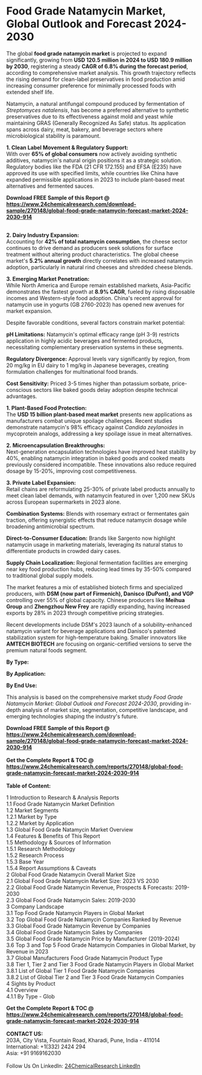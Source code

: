 <h1>Food Grade Natamycin Market, Global Outlook and Forecast 2024-2030</h1><p>The global <strong>food grade natamycin market</strong> is projected to expand significantly, growing from <strong>USD 120.5 million in 2024 to USD 180.9 million by 2030</strong>, registering a steady <strong>CAGR of 6.8% during the forecast period</strong>, according to comprehensive market analysis. This growth trajectory reflects the rising demand for clean-label preservatives in food production amid increasing consumer preference for minimally processed foods with extended shelf life.</p><p>Natamycin, a natural antifungal compound produced by fermentation of <em>Streptomyces natalensis</em>, has become a preferred alternative to synthetic preservatives due to its effectiveness against mold and yeast while maintaining GRAS (Generally Recognized As Safe) status. Its application spans across dairy, meat, bakery, and beverage sectors where microbiological stability is paramount.</p><p><strong>1. Clean Label Movement &amp; Regulatory Support:</strong><br>
With over <strong>65% of global consumers</strong> now actively avoiding synthetic additives, natamycin's natural origin positions it as a strategic solution. Regulatory bodies like the FDA (21 CFR 172.155) and EFSA (E235) have approved its use with specified limits, while countries like China have expanded permissible applications in 2023 to include plant-based meat alternatives and fermented sauces.</p><div><b>Download FREE Sample of this Report @ 
            <a href="https://www.24chemicalresearch.com/download-sample/270148/global-food-grade-natamycin-forecast-market-2024-2030-914">
            https://www.24chemicalresearch.com/download-sample/270148/global-food-grade-natamycin-forecast-market-2024-2030-914</a></b></div><br><p><strong>2. Dairy Industry Expansion:</strong><br>
Accounting for <strong>42% of total natamycin consumption</strong>, the cheese sector continues to drive demand as producers seek solutions for surface treatment without altering product characteristics. The global cheese market's <strong>5.2% annual growth</strong> directly correlates with increased natamycin adoption, particularly in natural rind cheeses and shredded cheese blends.</p><p><strong>3. Emerging Market Penetration:</strong><br>
While North America and Europe remain established markets, Asia-Pacific demonstrates the fastest growth at <strong>8.9% CAGR</strong>, fueled by rising disposable incomes and Western-style food adoption. China's recent approval for natamycin use in yogurts (GB 2760-2023) has opened new avenues for market expansion.</p><p>Despite favorable conditions, several factors constrain market potential:</p><p><strong>pH Limitations:</strong> Natamycin's optimal efficacy range (pH 3-9) restricts application in highly acidic beverages and fermented products, necessitating complementary preservation systems in these segments.</p><p><strong>Regulatory Divergence:</strong> Approval levels vary significantly by region, from 20 mg/kg in EU dairy to 1 mg/kg in Japanese beverages, creating formulation challenges for multinational food brands.</p><p><strong>Cost Sensitivity:</strong> Priced 3-5 times higher than potassium sorbate, price-conscious sectors like baked goods delay adoption despite technical advantages.</p><p><strong>1. Plant-Based Food Protection:</strong><br>
The <strong>USD 15 billion plant-based meat market</strong> presents new applications as manufacturers combat unique spoilage challenges. Recent studies demonstrate natamycin's 98% efficacy against <em>Candida zeylanoides</em> in mycoprotein analogs, addressing a key spoilage issue in meat alternatives.</p><p><strong>2. Microencapsulation Breakthroughs:</strong><br>
Next-generation encapsulation technologies have improved heat stability by 40%, enabling natamycin integration in baked goods and cooked meats previously considered incompatible. These innovations also reduce required dosage by 15-20%, improving cost competitiveness.</p><p><strong>3. Private Label Expansion:</strong><br>
Retail chains are reformulating 25-30% of private label products annually to meet clean label demands, with natamycin featured in over 1,200 new SKUs across European supermarkets in 2023 alone.</p><p><strong>Combination Systems:</strong> Blends with rosemary extract or fermentates gain traction, offering synergistic effects that reduce natamycin dosage while broadening antimicrobial spectrum.</p><p><strong>Direct-to-Consumer Education:</strong> Brands like Sargento now highlight natamycin usage in marketing materials, leveraging its natural status to differentiate products in crowded dairy cases.</p><p><strong>Supply Chain Localization:</strong> Regional fermentation facilities are emerging near key food production hubs, reducing lead times by 35-50% compared to traditional global supply models.</p><p>The market features a mix of established biotech firms and specialized producers, with <strong>DSM (now part of Firmenich), Danisco (DuPont), and VGP</strong> controlling over 55% of global capacity. Chinese producers like <strong>Meihua Group</strong> and <strong>Zhengzhou New Frey</strong> are rapidly expanding, having increased exports by 28% in 2023 through competitive pricing strategies.</p><p>Recent developments include DSM's 2023 launch of a solubility-enhanced natamycin variant for beverage applications and Danisco's patented stabilization system for high-temperature baking. Smaller innovators like <strong>AMTECH BIOTECH</strong> are focusing on organic-certified versions to serve the premium natural foods segment.</p><p><strong>By Type:</strong></p><p><strong>By Application:</strong></p><p><strong>By End Use:</strong></p><p>This analysis is based on the comprehensive market study <em>Food Grade Natamycin Market: Global Outlook and Forecast 2024-2030</em>, providing in-depth analysis of market size, segmentation, competitive landscape, and emerging technologies shaping the industry's future.</p><div><b>Download FREE Sample of this Report @ 
            <a href="https://www.24chemicalresearch.com/download-sample/270148/global-food-grade-natamycin-forecast-market-2024-2030-914">
            https://www.24chemicalresearch.com/download-sample/270148/global-food-grade-natamycin-forecast-market-2024-2030-914</a></b></div><br><div><b>Get the Complete Report & TOC @ 
            <a href="https://www.24chemicalresearch.com/reports/270148/global-food-grade-natamycin-forecast-market-2024-2030-914">
            https://www.24chemicalresearch.com/reports/270148/global-food-grade-natamycin-forecast-market-2024-2030-914</a></b></div><br>
            <b>Table of Content:</b><p>1 Introduction to Research & Analysis Reports<br />
    1.1 Food Grade Natamycin Market Definition<br />
    1.2 Market Segments<br />
        1.2.1 Market by Type<br />
        1.2.2 Market by Application<br />
    1.3 Global Food Grade Natamycin Market Overview<br />
    1.4 Features & Benefits of This Report<br />
    1.5 Methodology & Sources of Information<br />
        1.5.1 Research Methodology<br />
        1.5.2 Research Process<br />
        1.5.3 Base Year<br />
        1.5.4 Report Assumptions & Caveats<br />
2 Global Food Grade Natamycin Overall Market Size<br />
    2.1 Global Food Grade Natamycin Market Size: 2023 VS 2030<br />
    2.2 Global Food Grade Natamycin Revenue, Prospects & Forecasts: 2019-2030<br />
    2.3 Global Food Grade Natamycin Sales: 2019-2030<br />
3 Company Landscape<br />
    3.1 Top Food Grade Natamycin Players in Global Market<br />
    3.2 Top Global Food Grade Natamycin Companies Ranked by Revenue<br />
    3.3 Global Food Grade Natamycin Revenue by Companies<br />
    3.4 Global Food Grade Natamycin Sales by Companies<br />
    3.5 Global Food Grade Natamycin Price by Manufacturer (2019-2024)<br />
    3.6 Top 3 and Top 5 Food Grade Natamycin Companies in Global Market, by Revenue in 2023<br />
    3.7 Global Manufacturers Food Grade Natamycin Product Type<br />
    3.8 Tier 1, Tier 2 and Tier 3 Food Grade Natamycin Players in Global Market<br />
        3.8.1 List of Global Tier 1 Food Grade Natamycin Companies<br />
        3.8.2 List of Global Tier 2 and Tier 3 Food Grade Natamycin Companies<br />
4 Sights by Product<br />
    4.1 Overview<br />
        4.1.1 By Type - Glob</p><div><b>Get the Complete Report & TOC @ 
            <a href="https://www.24chemicalresearch.com/reports/270148/global-food-grade-natamycin-forecast-market-2024-2030-914">
            https://www.24chemicalresearch.com/reports/270148/global-food-grade-natamycin-forecast-market-2024-2030-914</a></b></div><br><b>CONTACT US:</b><br>
            203A, City Vista, Fountain Road, Kharadi, Pune, India - 411014<br>
            International: +1(332) 2424 294<br>
            Asia: +91 9169162030 <br><br>
            Follow Us On LinkedIn: <a href="https://www.linkedin.com/company/24chemicalresearch/">24ChemicalResearch LinkedIn</a>